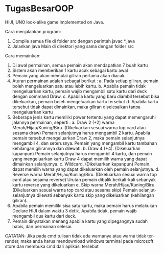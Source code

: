 # TugasBesarOOP
HIJI, UNO look-alike game implemented on Java.

Cara menjalankan program:
1. Compile semua file di folder src dengan perintah javac *.java
2. Jalankan java Main di direktori yang sama dengan folder src

Cara memainkan:
1. Di awal permainan, semua pemain akan mendapatkan 7 buah kartu
2. Sistem akan memberikan 1 kartu acak sebagai kartu awal
3. Pemain yang akan memulai giliran pertama akan diacak.
4. Aturan permainan adalah sebagai berikut :
   a. Pada setiap giliran, pemain boleh mengeluarkan satu atau lebih kartu.
   b. Apabila pemain tidak mengeluarkan kartu, pemain wajib mengambil satu kartu dari deck dengan command Draw.
   c. Apabila kartu yang baru diambil tersebut bisa dikeluarkan, pemain boleh mengeluarkan kartu tersebut
   d. Apabila kartu tersebut tidak dapat dimainkan, maka giliran diselesaikan tanpa mengeluarkan kartu
5. Beberapa jenis kartu memiliki power tertentu yang dapat memengaruhi jalannya permainan, seperti :
   a. Draw 2 (+2) warna Merah/Hijau/Kuning/Biru. (Dikeluarkan sesuai warna top card atau sesama draw)
      Pemain selanjutnya harus mengambil 2 kartu. Apabila pemain tersebut mengeluarkan Draw 2, maka pemain selanjutnya mengambil 4, dan seterusnya. 
      Pemain yang mengambil kartu tambahan kehilangan gilirannya dan dilewati.
   b. Draw 4 (+4). (Dikeluarkan kapanpun)
      Pemain selanjutnya harus mengambil 4 kartu, dan pemain yang mengeluarkan kartu Draw 4 dapat memilih warna yang dapat dimainkan selanjutnya.
   c. Wildcard. (Dikeluarkan kapanpun)
      Pemain dapat memilih warna yang dapat dikeluarkan oleh pemain selanjutnya.
   d. Reverse warna Merah/Hijau/Kuning/Biru. (Dikeluarkan sesuai warna top card atau sesama reverse)
      Urutan pemain dibalik berkali-kali sebanyak kartu reverse yang dikeluarkan
   e. Skip warna Merah/Hijau/Kuning/Biru. (Dikeluarkan sesuai warna top card atau sesama skip)
      Pemain selanjut-selanjutnya dilewati sebanyak kartu skip yang dikeluarkan (kehilangan giliran).
6. Apabila pemain memiliki sisa satu kartu, maka pemain harus melakukan Declare HIJI dalam waktu 3 detik. Apabila tidak, pemain wajib mengambil dua kartu dari deck.
7. Pemain dinyatakan menang apabila kartu yang dipegangnya sudah habis, dan permainan selesai.

CATATAN:
Jika pada cmd tulisan tidak ada warnanya atau warna tidak ter-render, maka anda harus mendownload windows terminal pada microsoft store dan membuka cmd dari aplikasi tersebut
